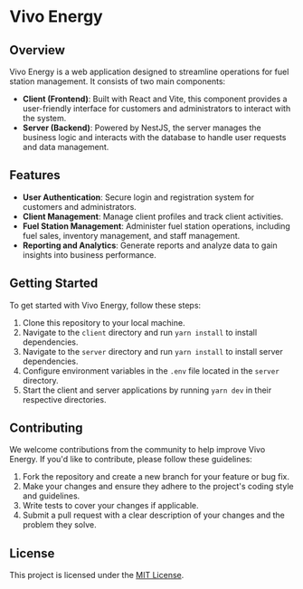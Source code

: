 # Vivo Energy

## Overview

Vivo Energy is a web application designed to streamline operations for fuel station management. It consists of two main components:

- **Client (Frontend)**: Built with React and Vite, this component provides a user-friendly interface for customers and administrators to interact with the system.
- **Server (Backend)**: Powered by NestJS, the server manages the business logic and interacts with the database to handle user requests and data management.

## Features

- **User Authentication**: Secure login and registration system for customers and administrators.
- **Client Management**: Manage client profiles and track client activities.
- **Fuel Station Management**: Administer fuel station operations, including fuel sales, inventory management, and staff management.
- **Reporting and Analytics**: Generate reports and analyze data to gain insights into business performance.

## Getting Started

To get started with Vivo Energy, follow these steps:

1. Clone this repository to your local machine.
2. Navigate to the `client` directory and run `yarn install` to install dependencies.
3. Navigate to the `server` directory and run `yarn install` to install server dependencies.
4. Configure environment variables in the `.env` file located in the `server` directory.
5. Start the client and server applications by running `yarn dev` in their respective directories.

## Contributing

We welcome contributions from the community to help improve Vivo Energy. If you'd like to contribute, please follow these guidelines:

1. Fork the repository and create a new branch for your feature or bug fix.
2. Make your changes and ensure they adhere to the project's coding style and guidelines.
3. Write tests to cover your changes if applicable.
4. Submit a pull request with a clear description of your changes and the problem they solve.

## License

This project is licensed under the [MIT License](LICENSE).

